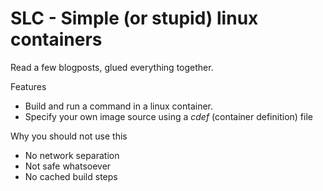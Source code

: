 # SLC - Simple (or stupid) linux containers

Read a few blogposts, glued everything together.

Features
- Build and run a command in a linux container.
- Specify your own image source using a *cdef* (container definition) file

Why you should not use this
- No network separation
- Not safe whatsoever
- No cached build steps